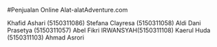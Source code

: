 #Penjualan Online Alat-alatAdventure.com

 Khafid Ashari (5150311086)
 Stefana Clayresa (5150311058)
 Aldi Dani Prasetya (5150311057)
 Abel Fikri IRWANSYAH(5150311108)
 Kaerul Huda (5150311103)
 Ahmad Asrori
